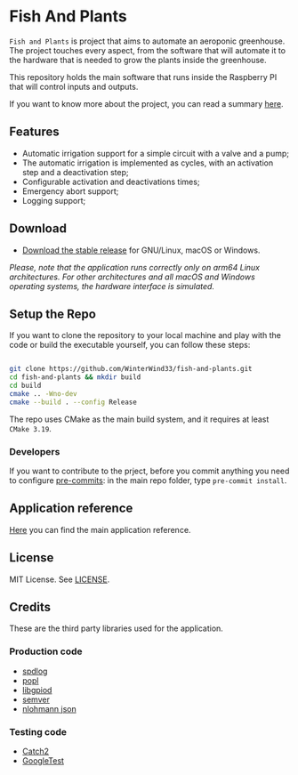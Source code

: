 # Fish And Plants

`Fish and Plants` is project that aims to automate an aeroponic greenhouse. The project touches every aspect, from the software
that will automate it to the hardware that is needed to grow the plants inside the greenhouse.

This repository holds the main software that runs inside the Raspberry PI that will control inputs and outputs.

If you want to know more about the project, you can read a summary [here](docs/project/summary.md).

## Features

- Automatic irrigation support for a simple circuit with a valve and a pump;
- The automatic irrigation is implemented as cycles, with an activation step and a deactivation step;
- Configurable activation and deactivations times;
- Emergency abort support;
- Logging support;

## Download

- [Download the stable release](https://github.com/WinterWind33/fish-and-plants/releases) for GNU/Linux, macOS or Windows.

*Please, note that the application runs correctly only on arm64 Linux architectures. For other architectures and all macOS and Windows operating systems, the
hardware interface is simulated.*

## Setup the Repo

If you want to clone the repository to your local machine and play with the code or build the executable yourself, you can follow these steps:

```bash

git clone https://github.com/WinterWind33/fish-and-plants.git
cd fish-and-plants && mkdir build
cd build
cmake .. -Wno-dev
cmake --build . --config Release

```

The repo uses CMake as the main build system, and it requires at least `CMake 3.19`.

### Developers

If you want to contribute to the prject, before you commit anything you need to configure [pre-commits](https://pre-commit.com/): in the main repo folder, type `pre-commit install`.

## Application reference

[Here](./docs/reference/rpi_gc.md) you can find the main application reference.

## License

MIT License. See [LICENSE](./LICENSE).

## Credits

These are the third party libraries used for the application.

### Production code

- [spdlog](https://github.com/gabime/spdlog)
- [popl](https://github.com/badaix/popl)
- [libgpiod](https://git.kernel.org/pub/scm/libs/libgpiod/libgpiod.git/)
- [semver](https://github.com/Neargye/semver)
- [nlohmann json](https://github.com/nlohmann/json)

### Testing code

- [Catch2](https://github.com/catchorg/Catch2)
- [GoogleTest](https://github.com/google/googletest)
